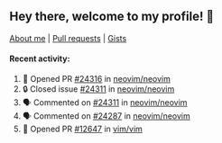 ## Hey there, welcome to my profile! 👋

[About me](https://seandewar.github.io/)
 | [Pull requests](https://github.com/search?p=1&q=author%3Aseandewar+is%3Apr)
 | [Gists](https://gist.github.com/seandewar)

#### Recent activity:

<!--START_SECTION:activity-->
1. 💪 Opened PR [#24316](https://github.com/neovim/neovim/pull/24316) in [neovim/neovim](https://github.com/neovim/neovim)
2. 🔒 Closed issue [#24311](https://github.com/neovim/neovim/issues/24311) in [neovim/neovim](https://github.com/neovim/neovim)
3. 🗣 Commented on [#24311](https://github.com/neovim/neovim/issues/24311) in [neovim/neovim](https://github.com/neovim/neovim)
4. 🗣 Commented on [#24287](https://github.com/neovim/neovim/issues/24287) in [neovim/neovim](https://github.com/neovim/neovim)
5. 💪 Opened PR [#12647](https://github.com/vim/vim/pull/12647) in [vim/vim](https://github.com/vim/vim)
<!--END_SECTION:activity-->
